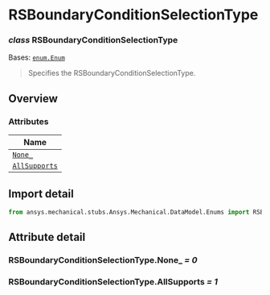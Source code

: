 # RSBoundaryConditionSelectionType

<a id="RSBoundaryConditionSelectionType"></a>

### *class* RSBoundaryConditionSelectionType

Bases: [`enum.Enum`](https://docs.python.org/3/library/enum.html#enum.Enum)

> Specifies the RSBoundaryConditionSelectionType.

> <!-- !! processed by numpydoc !! -->

<a id="overview"></a>

## Overview

### Attributes

| Name |
| ---------------------------------------------------------------- |
| [`None_`](#RSBoundaryConditionSelectionType.None_) |
| [`AllSupports`](#RSBoundaryConditionSelectionType.AllSupports) |

<a id="import-detail"></a>

## Import detail

```python
from ansys.mechanical.stubs.Ansys.Mechanical.DataModel.Enums import RSBoundaryConditionSelectionType
```

<a id="attribute-detail"></a>

## Attribute detail

<a id="RSBoundaryConditionSelectionType.None_"></a>

### RSBoundaryConditionSelectionType.None_ *= 0*

<a id="RSBoundaryConditionSelectionType.AllSupports"></a>

### RSBoundaryConditionSelectionType.AllSupports *= 1*
